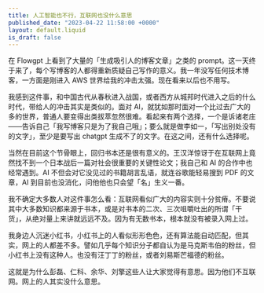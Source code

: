 ```yaml
---
title: 人工智能也不行，互联网也没什么意思
published_date: "2023-04-22 11:58:00 +0000"
layout: default.liquid
is_draft: false
---
```

在 Flowgpt 上看到了大量的「生成吸引人的博客文章」之类的 prompt。这一天终于来了，每个写博客的人都得重新质疑自己写作的意义。我一年没写任何技术博客，一方面是刚进入 AWS 世界给我的冲击太强。现在看来以后也不用写。

我感到这件事，和中国古代从春秋进入战国，或者西方从城邦时代进入之后的什么时代，带给人的冲击其实是类似的。面对 AI，就犹如那时面对一个比过去广大的多的世界，普通人要变得出类拔萃忽然很难。看起来有两个选择，一个是诉诸老庄——告诉自己「我写博客只是为了我自己哦」；要么就是做李如一，「写出别处没有的文字」，至少是要写出 chatgpt 生成不了的文字。在这之间，还有什么选择呢。

当然在目前这个节骨眼上，回归书本还是很有意义的。王汉洋惊讶于在互联网上竟然找不到一个日本战后一篇对社会很重要的关键性论文；我自己和 AI 的合作中也经常遇到。AI 不但会对它没见过的书籍胡言乱语，就连谷歌能轻易搜到 PDF 的文章，AI 到目前也没消化，问他他也只会望「名」生义一番。

我不确定大多数人对这件事怎么看：互联网看似广大的内容实则十分贫瘠。不要说其中大多数知识都来源于书本，或是对书本的二次、三次咀嚼吐出的所谓「干货」，从绝对量上来讲就远远不及。因为有无数书本，根本就没有被录入网上过。

我身边人沉迷小红书，小红书上的人看似形形色色，还有算法能自动匹配，但其实，网上的人都差不多。譬如几乎每个知识分子都自认为是马克斯韦伯的粉丝，但小红书上没有这种人。也没有汪丁丁的粉丝，或者刘易斯芒福德的粉丝。

这就是为什么彭磊、仁科、余华、刘擎这些人让大家觉得有意思。因为他们不互联网。网上的人其实没什么意思。